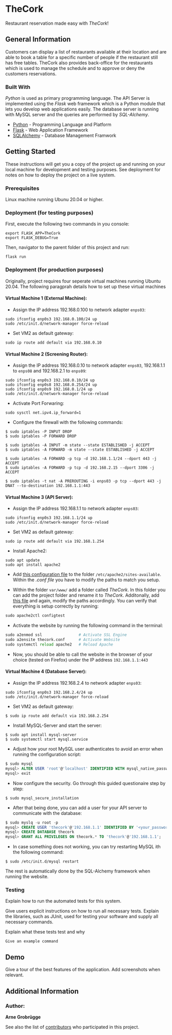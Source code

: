 # TheCork

Restaurant reservation made easy with *TheCork*! 

## General Information

Customers can display a list of restaurants available at their location and are able to book a table for a specific number of people if the restaurant still has free tables. 
TheCork also provides back-office for the restaurants which is used to manage the schedule and to approve or deny the customers reservations.

### Built With

*Python* is used as primary programming language. The API Server is implemented using the *Flask* web framework which is a Python module that lets you develop web applications easily. The database server is running with MySQL server and the queries are performed by *SQL-Alchemy*. 

* [Python](https://www.python.org/) - Programming Language and Platform
* [Flask](https://flask.palletsprojects.com/en/2.2.x/) - Web Application Framework
* [SQLAlchemy](https://www.sqlalchemy.org/) - Database Management Framwork

## Getting Started

These instructions will get you a copy of the project up and running on your local machine for development and testing purposes. See deployment for notes on how to deploy the project on a live system.

### Prerequisites

Linux machine running Ubunu 20.04 or higher.

### Deployment (for testing purposes)

First, execute the following two commands in you console:

```
export FLASK_APP=TheCork
export FLASK_DEBUG=True
```

Then, navigator to the parent folder of this project and run:

```
flask run
```

### Deployment (for production purposes)

Originally, project requires four seperate virtual machines running Ubuntu 20.04. 
The following paragprah details how to set up these virtual machines

#### **Virtual Machine 1** (External Machine):

* Assign the IP address 192.168.0.100 to network adapter `enps03`:

```
sudo ifconfig enp0s3 192.168.0.100/24 up
sudo /etc/init.d/network-manager force-reload
```

* Set VM2 as default gateway:

```
sudo ip route add default via 192.168.0.10 
```

#### **Virtual Machine 2** (Screening Router):

* Assign the IP address 192.168.0.10 to network adapter `enps03`, 192.168.1.1 to `enps08` and 192.168.2.1 to `enps09`:

```
sudo ifconfig enp0s3 192.168.0.10/24 up
sudo ifconfig enp0s8 192.168.0.254/24 up
sudo ifconfig enp0s9 192.168.0.1/24 up
sudo /etc/init.d/network-manager force-reload
```

* Activate Port Forwaring:

```
sudo sysctl net.ipv4.ip_forward=1
```

* Configure the firewall with the following commands:

```
$ sudo iptables -P INPUT DROP
$ sudo iptables -P FORWARD DROP

$ sudo iptables -A INPUT -m state --state ESTABLISHED -j ACCEPT
$ sudo iptables -A FORWARD -m state --state ESTABLISHED -j ACCEPT

$ sudo iptables -A FORWARD -p tcp -d 192.168.1.1/24 --dport 443 -j ACCEPT
$ sudo iptables -A FORWARD -p tcp -d 192.168.2.15 --dport 3306 -j ACCEPT

$ sudo iptables -t nat -A PREROUTING -i enps03 -p tcp --dport 443 -j DNAT --to-destination 192.168.1.1:443
```

#### **Virtual Machine 3** (API Server):

* Assign the IP address 192.168.1.1 to network adapter `enps03`:

```
sudo ifconfig enp0s3 192.168.1.1/24 up
sudo /etc/init.d/network-manager force-reload
```

* Set VM2 as default gateway:

```
sudo ip route add default via 192.168.1.254 
```

* Install Apache2:

```
sudo apt update
sudo apt install apache2
```

* Add [this configuration file](apache_files/webapp2.conf) to the folder `/etc/apache2/sites-available`. Within the *.conf file* you have to modify the paths to match you setup.

* Within the folder `var/www/` add a folder called *TheCork*. In this folder you can add the project folder and rename it to *TheCork*. Additonally, add [this file](apache_files/webapp2.wsgi) and again, modify the paths accordingly. You can verify that everything is setup correctly by running:

```python
sudo apache2ctl configtest
```

* Activate the website by running the following command in the terminal:

```python
sudo a2enmod ssl                # Activate SSL Engine
sudo a2ensite thecork.conf      # Activate Website
sudo systemctl reload apache2   # Reload Apache
```

* Now, you should be able to call the website in the browser of your choice (tested on Firefox) under the IP address `192.168.1.1:443`

#### Virtual Machine 4 (Database Server):

* Assign the IP address 192.168.2.4 to network adapter `enps03`:

```
sudo ifconfig enp0s3 192.168.2.4/24 up
sudo /etc/init.d/network-manager force-reload
```

* Set VM2 as default gateway:

```
$ sudo ip route add default via 192.168.2.254 
```

* Install MySQL-Server and start the server:
```
$ sudo apt install mysql-server
$ sudo systemctl start mysql.service
```

* Adjust how your root MySQL user authenticates to avoid an error when running the configuration script:
```SQL
$ sudo mysql
mysql> ALTER USER 'root'@'localhost' IDENTIFIED WITH mysql_native_password BY '<your_password>';
mysql> exit
```

* Now configure the security. Go through this guided questionaire step by step:
```
$ sudo mysql_secure_installation
```

* After that being done, you can add a user for your API server to communicate with the database:
```SQL
$ sudo myslq -u root -p
mysql> CREATE USER 'thecork'@'192.168.1.1' IDENTIFIED BY '<your_password>';
mysql> CREATE DATABASE thecork
mysql> GRANT ALL PRIVILEGES ON thecork.* TO 'thecork'@'192.168.1.1';
```

* In case something does not working, you can try restarting MySQL ith the following command:
```
$ sudo /etc/init.d/mysql restart
```
The rest is automatically done by the SQL-Alchemy framework when running the website.

### Testing

Explain how to run the automated tests for this system.

Give users explicit instructions on how to run all necessary tests. 
Explain the libraries, such as JUnit, used for testing your software and supply all necessary commands.

Explain what these tests test and why

```
Give an example command
```

## Demo

Give a tour of the best features of the application.
Add screenshots when relevant.

## Additional Information

### Author: 
**Arne Grobrügge** 

See also the list of [contributors](https://github.com/your/project/contributors) who participated in this project.
